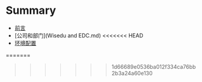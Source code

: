 # Summary

* [前言](README.md)
* [公司和部门](Wisedu and EDC.md)
<<<<<<< HEAD
* [环境配置](huan-jing-pei-zhi.md)


=======
>>>>>>> 1d66689e0536ba012f334ca76bb2b3a24a60e130
